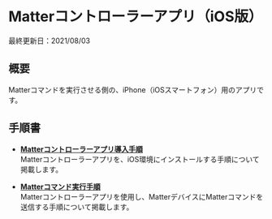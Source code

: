 # Matterコントローラーアプリ（iOS版）

最終更新日：2021/08/03

## 概要
Matterコマンドを実行させる側の、iPhone（iOSスマートフォン）用のアプリです。

## 手順書

- <b>[Matterコントローラーアプリ導入手順](../../MatterPoCKit/iOS/INSTALLPRG.md)</b><br>
Matterコントローラーアプリを、iOS環境にインストールする手順について掲載します。

- <b>[Matterコマンド実行手順](../../MatterPoCKit/iOS/DOCOMMAND.md)</b><br>
Matterコントローラーアプリを使用し、MatterデバイスにMatterコマンドを送信する手順について掲載します。
